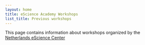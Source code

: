 ```yaml
---
layout: home
title: eScience Academy Workshops
list_title: Previous workshops
---
```


This page contains information about workshops organized by the [Netherlands eScience Center](http://esciencecenter.nl/)
